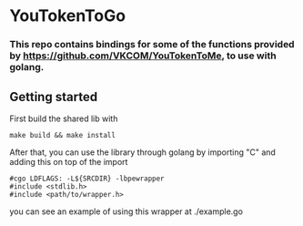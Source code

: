 # YouTokenToGo

### This repo contains bindings for some of the functions provided by https://github.com/VKCOM/YouTokenToMe, to use with golang.

## Getting started

First build the shared lib with
```
make build && make install
```

After that, you can use the library through golang by importing "C" and adding this on top of the import
```
#cgo LDFLAGS: -L${SRCDIR} -lbpewrapper
#include <stdlib.h>
#include <path/to/wrapper.h>
```

you can see an example of using this wrapper at ./example.go
